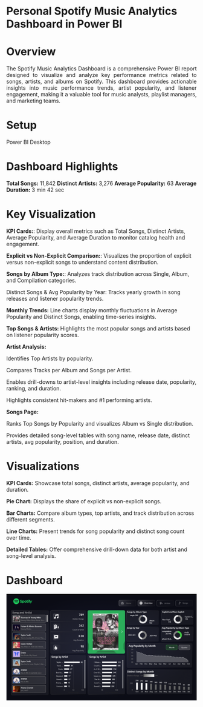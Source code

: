 # Personal Spotify Music Analytics Dashboard in Power BI

# **Overview**

<div align="justify"> The Spotify Music Analytics Dashboard is a comprehensive Power BI report designed to visualize and analyze key performance metrics related to songs, artists, and albums on Spotify. This dashboard provides actionable insights into music performance trends, artist popularity, and listener engagement, making it a valuable tool for music analysts, playlist managers, and marketing teams. </div>

# Setup

Power BI Desktop

# Dashboard Highlights

**Total Songs:** 11,842
**Distinct Artists:** 3,276
**Average Popularity:** 63
**Average Duration:** 3 min 42 sec

# **Key Visualization**

**KPI Cards:**: Display overall metrics such as Total Songs, Distinct Artists, Average Popularity, and Average Duration to monitor catalog health and engagement.

**Explicit vs Non-Explicit Comparison:**: Visualizes the proportion of explicit versus non-explicit songs to understand content distribution.

**Songs by Album Type:**: Analyzes track distribution across Single, Album, and Compilation categories.

Distinct Songs & Avg Popularity by Year: Tracks yearly growth in song releases and listener popularity trends.

**Monthly Trends:** Line charts display monthly fluctuations in Average Popularity and Distinct Songs, enabling time-series insights.

**Top Songs & Artists:** Highlights the most popular songs and artists based on listener popularity scores.

**Artist Analysis:**

Identifies Top Artists by popularity.

Compares Tracks per Album and Songs per Artist.

Enables drill-downs to artist-level insights including release date, popularity, ranking, and duration.

Highlights consistent hit-makers and #1 performing artists.

**Songs Page:**

Ranks Top Songs by Popularity and visualizes Album vs Single distribution.

Provides detailed song-level tables with song name, release date, distinct artists, avg popularity, position, and duration.

# **Visualizations**

**KPI Cards:** Showcase total songs, distinct artists, average popularity, and duration.

**Pie Chart:** Displays the share of explicit vs non-explicit songs.

**Bar Charts:** Compare album types, top artists, and track distribution across different segments.

**Line Charts:** Present trends for song popularity and distinct song count over time.

**Detailed Tables:** Offer comprehensive drill-down data for both artist and song-level analysis.

# Dashboard

<p align="center">
    <img src="https://github.com/singh-43/Spotify-Dashboard/blob/main/Spotify%20Dashboard.PNG" alt="Spotify Analysis Dashboard"/>
</p>
